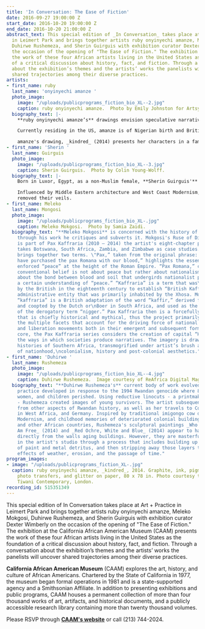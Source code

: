 ```yaml
---
title: 'In Conversation: The Ease of Fiction'
date: 2016-09-27 19:00:00 Z
start_date: 2016-10-20 19:00:00 Z
end_date: 2016-10-20 21:00:00 Z
abstract_text: This special edition of _In Conversation_ takes place at Art + Practice
  in Leimert Park and brings together artists ruby onyinyechi amanze, Meleko Mokgosi,
  Duhirwe Rushemeza, and Sherin Guirguis with exhibition curator Dexter Wimberly on
  the occasion of the opening of "The Ease of Fiction." The exhibition at CAAM presents
  the work of these four African artists living in the United States as the foundation
  of a critical discussion about history, fact, and fiction. Through a conversation
  about the exhibition’s themes and the artists’ works the panelists will uncover
  shared trajectories among their diverse practices.
artists:
- first_name: ruby
  last_name: 'onyinyechi amanze '
  photo_image:
    image: "/uploads/publicprograms_fiction_bio_XL--2.jpg"
    caption: ruby onyinyechi amanze.  Photo by Emily Johnston for Artsy.
  biography_text: |-
    **ruby onyinyechi amanze’s** drawings envision speculative narratives of self-discovery, supernatural existence and spatio-temporal escapism to evoke ideas around cultural hybridity, belonging and displacement. Her works on paperare influenced by textile design, photography, printmaking and architecture.

    Currently residing in the US, amanze is of Nigerian birth and British upbringing. Not easily categorized, in her formative years amanze sought to determine her own definition of personal identity. amanze's fantastical drawings include an ever-growing cast of characters including Audre the Leopard, Pidgen, and ada the Alien - often described as the artist's alter ego. These characters and others were envisioned during amanze's travel to Nigeria as a Fulbright fellow in 2012.

    amanze's drawing, _kindred_ (2014) presents her characters in a family portrait that is both stately and playful. Other works such as _ada rests in places unknown_ (2014) and _tenderhearted (audre) crosses the sea_ (2014) place amanze's cast in various otherworldly interactions that volley between the familiar and pure fantasy. amanze has stated that "ada the Alien was born out of necessity: the need to identify a neutral voice through which to tell stories that highlight the complexities of experiencing home as an alien or foreign being."
- first_name: 'Sherin '
  last_name: Guirguis
  photo_image:
    image: "/uploads/publicprograms_fiction_bio_XL--3.jpg"
    caption: Sherin Guirguis.  Photo by Colin Young-Wolff.
  biography_text: |-
    Born in Luxor, Egypt, as a non-Muslim female, **Sherin Guirguis'** identity was developed in a rapidly changing cultural environment that included her family moving to the US when she was 14 years old. Guirguis originally studied geology, but would later commit herself to being an artist. Her visual vocabulary includes a brilliant articulation of abstraction, pattern and geometry.

    Influenced by Middle Eastern architecture and West Coast Modernism, Sherin Guirguis' _Untitled (Bab Huda_, 2013, _Untitled (lahzet zaman)_, 2013, and _Untitled (Bab El-Hadeed)_, 2013, explore transitional spaces from historically relevant locations in Egyptian feminism, more specifically the life of Huda Shaarawi, a pioneer Egyptian feminist leader and nationalist, and the birth of the Egyptian Women's Union. By continuing her previous practice of hand cut works on paper, embedded with gold powder and gold leafing, Sherin uses architectural references such as doorways, windows, and arches to convey the significance of the site and the role it plays in establishing a radical ideology. The paintings include a representation of the door to Huda Shaarawi’s house (one of the last functional harems in the country) and the Cairo railway station Bab El-Hadid, where she and her colleague Saiza Nabrawi
    removed their veils.
- first_name: Meleko
  last_name: Mongosi
  photo_image:
    image: "/uploads/publicprograms_fiction_bio_XL-.jpg"
    caption: Meleko Mokgosi.  Photo by Samia Zaidi.
  biography_text: "**Meleko Mokgosi** is concerned with the history of painting. However,
    through his work he critiques and subverts it. Mokgosi's Ruse of Disavowal (2013)
    is part of Pax Kaffraria (2010 – 2014) the artist's eight-chapter project that
    takes Botswana, South Africa, Zambia, and Zimbabwe as case studies. \n\nPax Kaffraria
    brings together two terms. \"Pax,” taken from the original phrase: “we Romans
    have purchased the pax Romana with our blood,” highlights the essence of institutionalized,
    enforced “peace” at the height of the Roman Empire. “Pax Romana,” contrary to
    conventional belief is not about peace but rather about nationalism; it\nis precisely
    about the bond between blood and soil that undergirds nationalist projects and
    a certain understanding of “peace.” “Kaffraria” is a term that was\nfirst used
    by the British in the eighteenth century to establish “British Kaffraria:” a subordinate
    administrative entity that was primarily inhabited by the Xhosa. More\nprecisely,
    “kaffraria” is a British adaptation of the word “kaffir,” derived from Arabic
    and coopted by the Dutch or\nBoer in South Africa, and used as the equivalent
    of the derogatory term “nigger.” Pax Kaffraria then is a forcefully made appellation
    that is chiefly historical and mythical, thus the project primarily aims to investigate
    the multiple facets that account for the driving force of national identification
    and liberation movements both in their emergent and subsequent forms.3 At its
    core, the Pax Kaffraria series considers the creation of capital “H” History and
    the ways in which societies produce narratives. The imagery is drawn from the
    histories of Southern Africa, transmogrified under artist’s brush as questions
    of nationhood,\ncolonialism, history and post-colonial aesthetics."
- first_name: 'Duhirwe '
  last_name: Rushemeza
  photo_image:
    image: "/uploads/publicprograms_fiction_bio_XL--4.jpg"
    caption: Duhirwe Rushemeza.  Image courtesy of ReAfrica Digital Magazine.
  biography_text: "**Duhirwe Rushemeza's** current body of work evolved from earlier
    practice developed in response to the 1994 Rwandan genocide where 800,000 men,
    women, and children perished. Using reductive linocuts - a printmaking technique
    - Rushemeza created images of young survivors. The artist subsequently found inspiration
    from other aspects of Rwandan history, as well as her travels to Cote d'Ivoire
    in West Africa, and Germany. Inspired by traditional imigongo cow dung paintings,
    Modernism, and childhood memories of deteriorated colonial buildings in Rwanda
    and other African countries, Rushemeza's sculptural paintings _Who Am I When I
    Am Free_ (2014) and _Red Ochre, White and Blue_ (2014) appear to have been extracted
    directly from the walls aging buildings. However, they are masterfully constructed
    in the artist's studio through a process that includes building up dozens of layers
    of paint and metal detritus, and then stripping away those layers to mimic the
    effects of weather, erosion, and the passage of time."
program_images:
- image: "/uploads/publicprograms_fiction_XL-.jpg"
  caption: ruby onyinyechi amanze, _kindred_, 2014. Graphite, ink, pigment, enamel,
    photo transfers, and glitter on paper, 80 x 78 in. Photo courtesy the artist and
    Tiwani Contemporary, London.
recording_id: 515351349
---
```


This special edition of In Conversation takes place at Art + Practice in Leimert Park and brings together artists ruby onyinyechi amanze, Meleko Mokgosi, Duhirwe Rushemeza, and Sherin Guirguis with exhibition curator Dexter Wimberly on the occasion of the opening of "The Ease of Fiction." The exhibition at the California African American Museum (CAAM) presents the work of these four African artists living in the United States as the foundation of a critical discussion about history, fact, and fiction. Through a conversation about the exhibition’s themes and the artists’ works the panelists will uncover shared trajectories among their diverse practices.

**California African American Museum** (CAAM) explores the art, history, and culture of African Americans. Chartered by the State of California in 1977, the museum began formal operations in 1981 and is a state-supported agency and a Smithsonian Affiliate. In addition to presenting exhibitions and public programs, CAAM houses a permanent collection of more than four thousand works of art, artifacts, and historical documents, and a publicly accessible research library containing more than twenty thousand volumes.

Please RSVP through **[CAAM's website](http://www.caamuseum.org/web_pages/rsvp.htm)** or call (213) 744-2024.